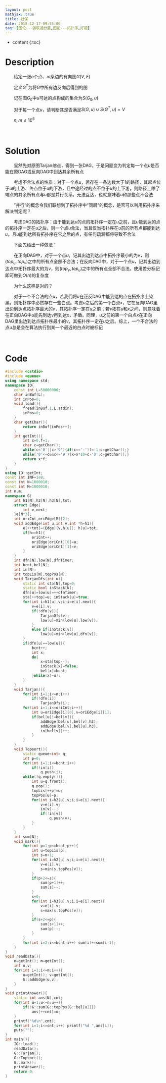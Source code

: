 ```yaml
---
layout: post
mathjax: true
title: 社保
date: 2018-12-17-09:55:00
tag: [图论---强联通分量,图论---拓扑序,好题]
---
```

* content
{:toc}
# Description

　　给定一张$n$个点、$m$条边的有向图$G(V,E)$

　　定义$G^T$为将$G$中所有边反向后得到的图

　　记在图$G_0$中$u$可达的点构成的集合为$S(G_0,u)$

　　对于每一个点$u$，请判断其是否满足$S(G,u)\cup S(G^T,u)=V$

　　$n,m \le 10^6$

　　



# Solution

　　显然先对原图Tarjan缩点，得到一张DAG。于是问题变为判定每一个点$u$是否能在原DAG或反向DAG中到达其余所有点

　　考虑不合法点的性质：对于一个点$u$，若存在一条边数大于1的路径，其起点位于$u$的上游、终点位于$u$的下游，且中途经过的点不位于$u$的上下游，则路径上除了端点的其余所有点与$u$都是并行关系，无法互达，也就意味着$u$和那些点不合法

　　”并行“的概念令我们联想到了拓扑序中“同层”的概念，是否可以利用拓扑序来解决判定呢？

　　考虑DAG的拓扑序：由于能到达$u$的点的拓扑序一定在$u$之前，且$u$能到达的点的拓扑序一定在$u$之后，则一个点$u$合法，当且仅当拓扑序在$u$前的所有点都能到达$u$，且$u$能到达所有拓扑序在它之后的点，有任何疏漏都将导致不合法

　　下面先给出一种做法：

　　在正向DAG中，对于一个点$u$，记其出边到达点中拓扑序最小的为$v$，则$(top_u,top_v)$之中的所有点全部不合法；在反向DAG中，对于一个点$u$，记其出边到达点中拓扑序最大的为$v$，则$(top_v,top_u)$之中的所有点全部不合法。使用差分标记即可做到$O(n)$的复杂度

　　为什么这样是对的？

　　对于一个不合法的点$u$，若我们将$u$在正反DAG中能到达的点在拓扑序上染黑，则拓扑序中必然存在一些白点。考虑$u$之后的第一个白点$x$，它在反向DAG里出边到达点拓扑序最大的$v$，其拓扑序一定在$u$之前；若$v$拓在$u$和$x$之间，则意味着在正向DAG中$u$能先到达$v$再到达$x$，矛盾。同理，$u$之前的第一个白点$x$在正向DAG里出边到达点拓扑序最小的$v$，其拓扑序一定在$u$之后。综上，一个不合法的点$u$总是会在算法执行到某一个最近的白点时被标记

　　

# Code

```c++
#include <cstdio>
#include <queue>
using namespace std;
namespace IO{
    const int L=50000000;
    char inBuf[L];
    int inPos=0;
    void load(){
        fread(inBuf,1,L,stdin);
        inPos=0;
    }
    char getChar(){
        return inBuf[inPos++];
    }
    int getInt(){
        int x=0,f=1;
        char c=getChar();
        while(c<'0'||c>'9'){if(c=='-')f=-1;c=getChar();}
        while('0'<=c&&c<='9'){x=x*10+c-'0';c=getChar();}
        return x*f;
    }
}
using IO::getInt;
const int INF=1e9;
const int N=1000010;
const int M=1000010;
int n,m;
namespace G{
    int h1[N],h2[N],h3[N],tot;
    struct Edge{
        int v,next;
    }e[N*3];
    int oriCnt,oriEdge[M][2];
    void addEdge(int u,int v,int *h=h1){
        e[++tot]=(Edge){v,h[u]}; h[u]=tot;
        if(h==h1){
            oriCnt++;
            oriEdge[oriCnt][0]=u;
            oriEdge[oriCnt][1]=v;
        }
    }
    int dfn[N],low[N],dfnTimer;
    int bcnt,bel[N];
    int in[N];
    int topLis[N],topPos[N];
    void TarjanDfs(int u){
        static int sta[N],top=0;
        static bool inStack[N];
        dfn[u]=low[u]=++dfnTimer;
        sta[++top]=u; inStack[u]=true;
        for(int i=h1[u],v;i;i=e[i].next){
            v=e[i].v;
            if(!dfn[v]){
                TarjanDfs(v);
                low[u]=min(low[u],low[v]);
            }
            else if(inStack[v])
                low[u]=min(low[u],dfn[v]);
        }
        if(dfn[u]==low[u]){
            bcnt++;
            int x;
            do{
                x=sta[top--];
                inStack[x]=false;
                bel[x]=bcnt;
            }while(x!=u);
        }
    }
    void Tarjan(){
        for(int i=1;i<=n;i++)
            if(!dfn[i])
                TarjanDfs(i);
        for(int i=1;i<=oriCnt;i++){
            int u=oriEdge[i][0],v=oriEdge[i][1];
            if(bel[u]!=bel[v]){
                addEdge(bel[u],bel[v],h2);
                addEdge(bel[v],bel[u],h3);
                in[bel[v]]++;
            }
        }
    }
    void Topsort(){
        static queue<int> q;
        int p=0;
        for(int i=1;i<=bcnt;i++)
            if(!in[i])
                q.push(i);
        while(!q.empty()){
            int u=q.front();
            q.pop();
            topLis[++p]=u;
            topPos[u]=p;
            for(int i=h2[u],v;i;i=e[i].next){
                v=e[i].v;
                in[v]--;
                if(!in[v])
                    q.push(v);
            }
        }
    }
    int sum[N];
    void mark(){
        for(int p=1;p<=bcnt;p++){
            int u=topLis[p];
            int s=n+1;
            for(int i=h2[u],v;i;i=e[i].next){
                v=e[i].v;
                s=min(s,topPos[v]);
            }
            if(p+2<=s){
                sum[p+1]++;
                sum[s]--;
            }
            s=0;
            for(int i=h3[u],v;i;i=e[i].next){
                v=e[i].v;
                s=max(s,topPos[v]);
            }
            if(s+2<=p){
                sum[s+1]++;
                sum[p]--;
            }
        }
        for(int i=2;i<=bcnt;i++) sum[i]+=sum[i-1];
    }
}
void readData(){
    n=getInt(); m=getInt();
    int u,v;
    for(int i=1;i<=m;i++){
        u=getInt(); v=getInt();
        G::addEdge(u,v);
    }
}
void printAnswer(){
    static int ans[N],cnt;
    for(int u=1;u<=n;u++){
        if(!G::sum[G::topPos[G::bel[u]]])
            ans[++cnt]=u;
    }
    printf("%d\n",cnt);
    for(int i=1;i<=cnt;i++) printf("%d ",ans[i]);
    puts("");
}
int main(){
    IO::load();
    readData();
    G::Tarjan();
    G::Topsort();
    G::mark();
    printAnswer();
    return 0;
}
```

